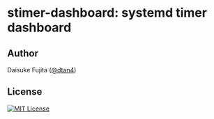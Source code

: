 # stimer-dashboard: systemd timer dashboard

## Author

Daisuke Fujita ([@dtan4](https://github.com/dtan4))

## License

[![MIT License](http://img.shields.io/badge/license-MIT-blue.svg?style=flat)](LICENSE)
